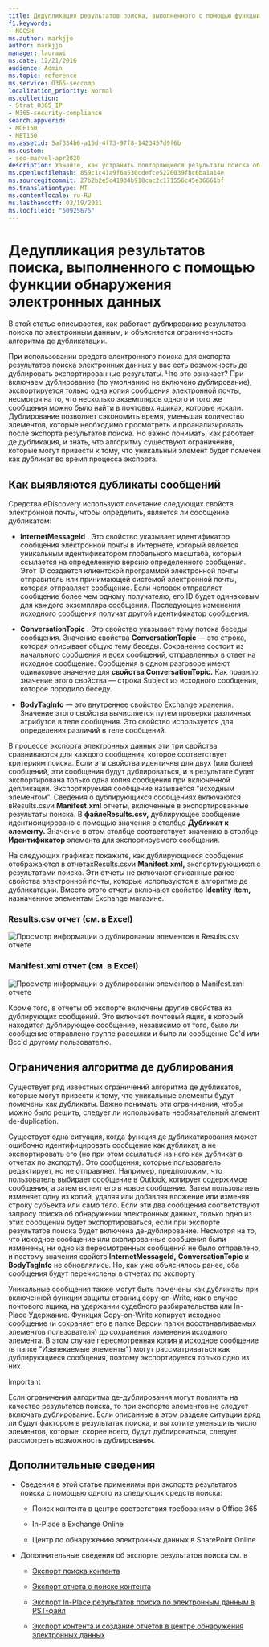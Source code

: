 ```yaml
---
title: Дедупликация результатов поиска, выполненного с помощью функции обнаружения электронных данных
f1.keywords:
- NOCSH
ms.author: markjjo
author: markjjo
manager: laurawi
ms.date: 12/21/2016
audience: Admin
ms.topic: reference
ms.service: O365-seccomp
localization_priority: Normal
ms.collection:
- Strat_O365_IP
- M365-security-compliance
search.appverid:
- MOE150
- MET150
ms.assetid: 5af334b6-a15d-4f73-97f8-1423457d9f6b
ms.custom:
- seo-marvel-apr2020
description: Узнайте, как устранить повторяющиеся результаты поиска об обнаружении электронных данных, чтобы экспортировать только одну копию сообщения электронной почты.
ms.openlocfilehash: 859c1c41a9f6a530cdefce5220039fbc6ba1a14e
ms.sourcegitcommit: 27b2b2e5c41934b918cac2c171556c45e36661bf
ms.translationtype: MT
ms.contentlocale: ru-RU
ms.lasthandoff: 03/19/2021
ms.locfileid: "50925675"
---
```

# <a name="de-duplication-in-ediscovery-search-results"></a>Дедупликация результатов поиска, выполненного с помощью функции обнаружения электронных данных

В этой статье описывается, как работает дублирование результатов поиска по электронным данным, и объясняется ограниченность алгоритма де дубликатации.
  
При использовании средств электронного поиска для экспорта результатов поиска электронных данных у вас есть возможность де дублировать экспортированные результаты. Что это означает? При включаем дублирование (по умолчанию не включено дублирование), экспортируется только одна копия сообщения электронной почты, несмотря на то, что несколько экземпляров одного и того же сообщения можно было найти в почтовых ящиках, которые искали. Дублирование позволяет сэкономить время, уменьшая количество элементов, которые необходимо просмотреть и проанализировать после экспорта результатов поиска. Но важно понимать, как работает де дубликация, и знать, что алгоритму существуют ограничения, которые могут привести к тому, что уникальный элемент будет помечен как дубликат во время процесса экспорта.
  
## <a name="how-duplicate-messages-are-identified"></a>Как выявляются дубликаты сообщений

Средства eDiscovery используют сочетание следующих свойств электронной почты, чтобы определить, является ли сообщение дубликатом:
  
- **InternetMessageId** . Это свойство указывает идентификатор сообщения электронной почты в Интернете, который является уникальным идентификатором глобального масштаба, который ссылается на определенную версию определенного сообщения. Этот ID создается клиентской программой электронной почты отправитель или принимающей системой электронной почты, которая отправляет сообщение. Если человек отправляет сообщение более чем одному получателю, его ID будет одинаковым для каждого экземпляра сообщения. Последующие изменения исходного сообщения получат другой идентификатор сообщения. 

- **ConversationTopic** . Это свойство указывает тему потока беседы сообщения. Значение свойства **ConversationTopic** — это строка, которая описывает общую тему беседы. Сохранение состоит из начального сообщения и всех сообщений, отправленных в ответ на исходное сообщение. Сообщения в одном разговоре имеют одинаковое значение для **свойства ConversationTopic.** Как правило, значение этого свойства — строка Subject из исходного сообщения, которое породило беседу. 

- **BodyTagInfo** — это внутреннее свойство Exchange хранения. Значение этого свойства вычисляется путем проверки различных атрибутов в теле сообщения. Это свойство используется для определения различий в теле сообщений. 

В процессе экспорта электронных данных эти три свойства сравниваются для каждого сообщения, которое соответствует критериям поиска. Если эти свойства идентичны для двух (или более) сообщений, эти сообщения будут дублироваться, и в результате будет экспортирована только одна копия сообщения при включенной депликации. Экспортируемая сообщение называется "исходным элементом". Сведения о дублирующихся сообщениях  включаются вResults.csvи **Manifest.xml** отчеты, включенные в экспортированные результаты поиска. В **файлеResults.csv,** дублирующее сообщение идентифицировано с помощью значения в столбце **Дубликат к элементу.** Значение в этом столбце соответствует значению в столбце **Идентификатор** элемента для экспортируемого сообщения. 
  
На следующих графиках покажите, как  дублирующиеся сообщения отображаются в отчетахResults.csvи **Manifest.xml,** экспортирующихся с результатами поиска. Эти отчеты не включают описанные ранее свойства электронной почты, которые используются в алгоритме де дубликатации. Вместо этого отчеты включают свойство **Identity item,** назначенное элементам Exchange магазине. 
  
 ### <a name="resultscsv-report-viewed-in-excel"></a>Results.csv отчет (см. в Excel)
  
![Просмотр информации о дублировании элементов в Results.csv отчете](../media/e3d64004-3b91-4cba-b6f3-934b46cbdcdb.png)
  
 ### <a name="manifestxml-report-viewed-in-excel"></a>Manifest.xml отчет (см. в Excel)
  
![Просмотр информации о дублировании элементов в Manifest.xml отчете](../media/69aa4786-9883-46ff-bcae-b35e0daf4a6d.png)
  
Кроме того, в отчеты об экспорте включены другие свойства из дублирующих сообщений. Это включает почтовый ящик, в который находится дублирующее сообщение, независимо от того, было ли сообщение отправлено группе рассылки и было ли сообщение Cc'd или Bcc'd другому пользователю.
  
## <a name="limitations-of-the-de-duplication-algorithm"></a>Ограничения алгоритма де дублирования

Существует ряд известных ограничений алгоритма де дубликатов, которые могут привести к тому, что уникальные элементы будут помечены как дубликаты. Важно понимать эти ограничения, чтобы можно было решить, следует ли использовать необязательный элемент de-duplication.
  
Существует одна ситуация, когда функция де дубликатирования может ошибочно идентифицировать сообщение как дубликат, а не экспортировать его (но при этом ссылаться на него как дубликат в отчетах по экспорту). Это сообщения, которые пользователь редактирует, но не отправляет. Например, предположим, что пользователь выбирает сообщение в Outlook, копирует содержимое сообщения, а затем вклеит его в новое сообщение. Затем пользователь изменяет одну из копий, удаляя или добавляя вложение или изменяя строку субъекта или само тело. Если эти два сообщения соответствуют запросу поиска об обнаружении электронных данных, только одно из этих сообщений будет экспортироваться, если при экспорте результатов поиска будет включена де-дублирование. Несмотря на то, что исходное сообщение или скопированные сообщения были изменены, ни одно из пересмотренных сообщений не было отправлено, и поэтому значения свойств **InternetMessageId,** **ConversationTopic** и **BodyTagInfo** не обновлялись. Но, как уже объяснялось ранее, оба сообщения будут перечислены в отчетах по экспорту 
  
Уникальные сообщения также могут быть помечены как дубликаты при включенной функции защиты страниц copy-on-Write, как в случае почтового ящика, на удержании судебного разбирательства или In-Place Удержание. Функция Copy-on-Write копирует исходное сообщение (и сохраняет его в папке Версии папки восстанавливаемых элементов пользователя) до сохранения изменения исходного элемента. В этом случае пересмотренная копия и исходное сообщение (в папке "Извлекаемые элементы") могут рассматриваться как дублирующиеся сообщения, поэтому экспортируется только одно из них.
  
> [!IMPORTANT]
> Если ограничения алгоритма де-дублирования могут повлиять на качество результатов поиска, то при экспорте элементов не следует включать дублирование. Если описанные в этом разделе ситуации вряд ли будут фактором в результатах поиска, и вы хотите уменьшить число элементов, которые, скорее всего, будут дублироваться, следует рассмотреть возможность дублирования. 
  
## <a name="more-information"></a>Дополнительные сведения

- Сведения в этой статье применимы при экспорте результатов поиска с помощью одного из следующих средств поиска:

  - Поиск контента в центре соответствия требованиям в Office 365

  - In-Place в Exchange Online

  - Центр по обнаружению электронных данных в SharePoint Online

- Дополнительные сведения об экспорте результатов поиска см. в

  - [Экспорт поиска контента](export-search-results.md)

  - [Экспорт отчета о поиске контента](export-a-content-search-report.md)

  - [Экспорт In-Place результатов поиска по электронным данным в PST-файл](/exchange/security-and-compliance/in-place-ediscovery/export-search-results)

  - [Экспорт контента и создание отчетов в центре обнаружения электронных данных](/SharePoint/governance/export-content-and-create-reports-in-the-ediscovery-center)